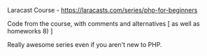 Laracast Course - https://laracasts.com/series/php-for-beginners

Code from the course, with comments and alternatives [ as well as homeworks 8) ]

Really awesome series even if you aren't new to PHP.
